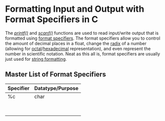 # Formatting Input and Output with Format Specifiers in C
The [_printf()_](https://www.tutorialspoint.com/c_standard_library/c_function_printf.htm) and [_scanf()_](https://www.tutorialspoint.com/c_standard_library/c_function_scanf.htm)
functions are used to read input/write output that is formatted using [format specifiers](https://tutorialsbookmarks.com/format-specifiers-in-c/). The format specifiers
allow you to control the amount of decimal places in a float, change the [radix](https://en.wikipedia.org/wiki/Radix) of a number (allowing for [octal](https://www.tutorialspoint.com/octal-number-system)/[hexadecimal](https://www.tutorialspoint.com/hexadecimal-number-system) representation), and even represent the number
in scientific notation. Neat as this all is, format specifiers are usually just used for [string formatting](https://en.wikipedia.org/wiki/Printf_format_string).

## Master List of Format Specifiers
| Specifier | Datatype/Purpose | 
| --------- | ---------------- |
| %c | char | 
|  |  |
|  |  |
|  |  |
|  |  |
|  |  |
|  |  | 
|  |  |
|  |  |
